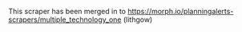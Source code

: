 This scraper has been merged in to https://morph.io/planningalerts-scrapers/multiple_technology_one (lithgow)
